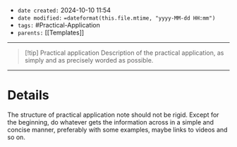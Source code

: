 - `date created:` 2024-10-10 11:54
- `date modified:` `=dateformat(this.file.mtime, "yyyy-MM-dd HH:mm")`
- `tags:` #Practical-Application 
- `parents:` [[Templates]]

***

> [!tip] Practical application
> Description of the practical application, as simply and as precisely worded as possible.

***

# Details

The structure of practical application note should not be rigid. Except for the beginning, do whatever gets the information across in a simple and concise manner, preferably with some examples, maybe links to videos and so on.

